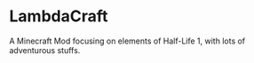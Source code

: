 LambdaCraft
===========

A Minecraft Mod focusing on elements of Half-Life 1, with lots of adventurous stuffs.
